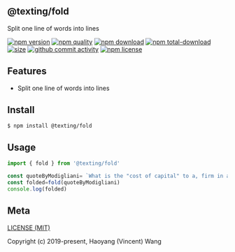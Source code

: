 ## @texting/fold

Split one line of words into lines

[![npm version][npm-image]][npm-url]
[![npm quality][quality-image]][quality-url]
[![npm download][download-image]][npm-url]
[![npm total-download][total-download-image]][npm-url]
[![size][size]][size-url]
[![github commit activity][commit-image]][github-url]
[![npm license][license-image]][npm-url]

## Features

- Split one line of words into lines

## Install

```console
$ npm install @texting/fold
```

## Usage

```js
import { fold } from '@texting/fold'

const quoteByModigliani= `What is the "cost of capital" to a, firm in a world in which funds are used to acquire assets whose yields are uncertain; and in which capital can be obtained by many different media, ranging from pure debt instruments, representing money-fixed claims, to pure equity issues, giving holders only the right to a pro-rata share in the uncertain venture? This question has vexed at least three classes of economists: (1) the corporation finance specialist concerned with the techniques of financing firms so as to ensure their survival and growth; (2) the managerial economist concerned with capital budgeting; and (3) the economic theorist concerned with explaining investment behavior at both the micro and macro levels.`
const folded=fold(quoteByModigliani)
console.log(folded)

```

## Meta

[LICENSE (MIT)](/LICENSE)

Copyright (c) 2019-present, Haoyang (Vincent) Wang

[//]: <> (Shields)

[npm-image]: https://img.shields.io/npm/v/@texting/fold.svg?style=flat-square

[quality-image]: http://npm.packagequality.com/shield/@texting/fold.svg?style=flat-square

[download-image]: https://img.shields.io/npm/dm/@texting/fold.svg?style=flat-square

[total-download-image]:https://img.shields.io/npm/dt/@texting/fold.svg?style=flat-square

[license-image]: https://img.shields.io/npm/l/@texting/fold.svg?style=flat-square

[commit-image]: https://img.shields.io/github/commit-activity/y/hoyeungw/spare/bracket?style=flat-square

[size]: https://flat.badgen.net/packagephobia/install/@texting/fold

[//]: <> (Link)

[npm-url]: https://npmjs.org/package/@texting/fold

[quality-url]: http://packagequality.com/#?package=@texting/fold

[github-url]: https://github.com/hoyeungw/@texting/fold

[size-url]: https://packagephobia.now.sh/result?p=@texting/fold
